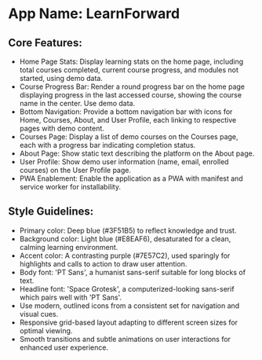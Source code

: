 # **App Name**: LearnForward

## Core Features:

- Home Page Stats: Display learning stats on the home page, including total courses completed, current course progress, and modules not started, using demo data.
- Course Progress Bar: Render a round progress bar on the home page displaying progress in the last accessed course, showing the course name in the center.  Use demo data.
- Bottom Navigation: Provide a bottom navigation bar with icons for Home, Courses, About, and User Profile, each linking to respective pages with demo content.
- Courses Page: Display a list of demo courses on the Courses page, each with a progress bar indicating completion status.
- About Page: Show static text describing the platform on the About page.
- User Profile: Show demo user information (name, email, enrolled courses) on the User Profile page.
- PWA Enablement: Enable the application as a PWA with manifest and service worker for installability.

## Style Guidelines:

- Primary color: Deep blue (#3F51B5) to reflect knowledge and trust.
- Background color: Light blue (#E8EAF6), desaturated for a clean, calming learning environment.
- Accent color: A contrasting purple (#7E57C2), used sparingly for highlights and calls to action to draw user attention.
- Body font: 'PT Sans', a humanist sans-serif suitable for long blocks of text.
- Headline font: 'Space Grotesk', a computerized-looking sans-serif which pairs well with 'PT Sans'.
- Use modern, outlined icons from a consistent set for navigation and visual cues.
- Responsive grid-based layout adapting to different screen sizes for optimal viewing.
- Smooth transitions and subtle animations on user interactions for enhanced user experience.